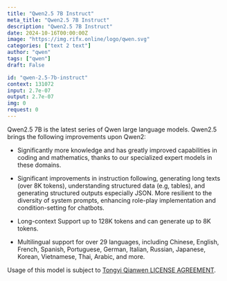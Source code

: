 ```yaml
---
title: "Qwen2.5 7B Instruct"
meta_title: "Qwen2.5 7B Instruct"
description: "Qwen2.5 7B Instruct"
date: 2024-10-16T00:00:00Z
image: "https://img.rifx.online/logo/qwen.svg"
categories: ["text 2 text"]
author: "qwen"
tags: ["qwen"]
draft: False

id: "qwen-2.5-7b-instruct"
context: 131072
input: 2.7e-07
output: 2.7e-07
img: 0
request: 0
---
```


Qwen2.5 7B is the latest series of Qwen large language models. Qwen2.5 brings the following improvements upon Qwen2:

- Significantly more knowledge and has greatly improved capabilities in coding and mathematics, thanks to our specialized expert models in these domains.

- Significant improvements in instruction following, generating long texts (over 8K tokens), understanding structured data (e.g, tables), and generating structured outputs especially JSON. More resilient to the diversity of system prompts, enhancing role-play implementation and condition-setting for chatbots.

- Long-context Support up to 128K tokens and can generate up to 8K tokens.

- Multilingual support for over 29 languages, including Chinese, English, French, Spanish, Portuguese, German, Italian, Russian, Japanese, Korean, Vietnamese, Thai, Arabic, and more.

Usage of this model is subject to [Tongyi Qianwen LICENSE AGREEMENT](https://huggingface.co/Qwen/Qwen1.5-110B-Chat/blob/main/LICENSE).

